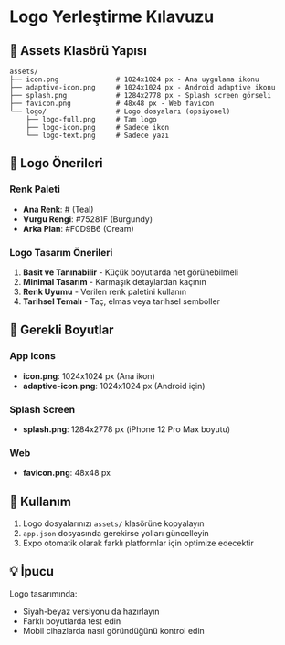 # Logo Yerleştirme Kılavuzu

## 📁 Assets Klasörü Yapısı

```
assets/
├── icon.png              # 1024x1024 px - Ana uygulama ikonu
├── adaptive-icon.png     # 1024x1024 px - Android adaptive ikonu  
├── splash.png            # 1284x2778 px - Splash screen görseli
├── favicon.png           # 48x48 px - Web favicon
└── logo/                 # Logo dosyaları (opsiyonel)
    ├── logo-full.png     # Tam logo
    ├── logo-icon.png     # Sadece ikon
    └── logo-text.png     # Sadece yazı
```

## 🎨 Logo Önerileri

### Renk Paleti
- **Ana Renk**: # (Teal)
- **Vurgu Rengi**: #75281F (Burgundy)  
- **Arka Plan**: #F0D9B6 (Cream)

### Logo Tasarım Önerileri
1. **Basit ve Tanınabilir** - Küçük boyutlarda net görünebilmeli
2. **Minimal Tasarım** - Karmaşık detaylardan kaçının
3. **Renk Uyumu** - Verilen renk paletini kullanın
4. **Tarihsel Temalı** - Taç, elmas veya tarihsel semboller

## 📱 Gerekli Boyutlar

### App Icons
- **icon.png**: 1024x1024 px (Ana ikon)
- **adaptive-icon.png**: 1024x1024 px (Android için)

### Splash Screen  
- **splash.png**: 1284x2778 px (iPhone 12 Pro Max boyutu)

### Web
- **favicon.png**: 48x48 px

## 🚀 Kullanım

1. Logo dosyalarınızı `assets/` klasörüne kopyalayın
2. `app.json` dosyasında gerekirse yolları güncelleyin
3. Expo otomatik olarak farklı platformlar için optimize edecektir

## 💡 İpucu

Logo tasarımında:
- Siyah-beyaz versiyonu da hazırlayın
- Farklı boyutlarda test edin
- Mobil cihazlarda nasıl göründüğünü kontrol edin
